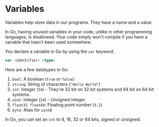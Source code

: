 # Variables

Variables help store data in our programs. They have a name and a value.

In Go, having unused variables in your code, unlike in other programming languages, is disallowed. Your code simply won't compile if you have a variable that hasn't been used somewhere.

You declare a variable in Go by using the `var` keyword.
```go
var <identifier> <type>
```
Here are a few datatypes in Go:

1. `bool`: A boolean (`true` or `false`)
2. `string`: String of characters (`"Hello World"`)
3. `int`: Integer (`34`) - They're 32 bit on 32 bit systems and 64 bit on 64 bit systems.
4. `uint`: Integer (`34`) - Unsigned integer.
5. `float32 float64`: Floating point number (`3.2`)
6. `byte`: Alias for `uint8`

In Go, you can set an `int` to 8, 16, 32 or 64 bits, signed or unsigned.
